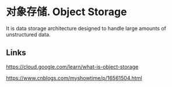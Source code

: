 # 对象存储.  Object Storage 

It is data storage architecture designed to handle large amounts of unstructured data.







## Links 
https://cloud.google.com/learn/what-is-object-storage

https://www.cnblogs.com/myshowtime/p/16561504.html
